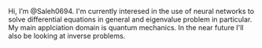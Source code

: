 Hi, I’m @Saleh0694. I'm currently interesed in the use of neural networks to solve differential equations in general and eigenvalue problem in particular. My main applciation domain is quantum mechanics. In the near future I'll also be looking at inverse problems.

<!---
Saleh0694/Saleh0694 is a ✨ special ✨ repository because its `README.md` (this file) appears on your GitHub profile.
You can click the Preview link to take a look at your changes.
--->
